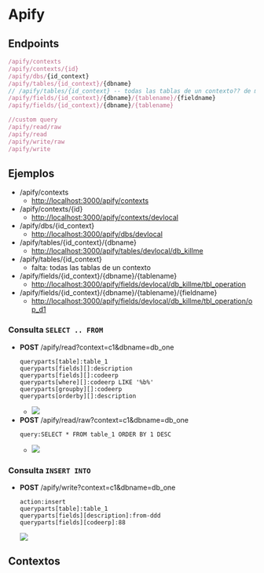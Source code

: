 # Apify

## Endpoints
```js
/apify/contexts
/apify/contexts/{id}
/apify/dbs/{id_context}
/apify/tables/{id_context}/{dbname}
// /apify/tables/{id_context} -- todas las tablas de un contexto?? de momento no
/apify/fields/{id_context}/{dbname}/{tablename}/{fieldname}
/apify/fields/{id_context}/{dbname}/{tablename}

//custom query
/apify/read/raw
/apify/read
/apify/write/raw
/apify/write
```

## Ejemplos
- /apify/contexts
  - [http://localhost:3000/apify/contexts](http://localhost:3000/apify/contexts)
- /apify/contexts/{id}
  - [http://localhost:3000/apify/contexts/devlocal](http://localhost:3000/apify/contexts/devlocal)
- /apify/dbs/{id_context}    
  - [http://localhost:3000/apify/dbs/devlocal](http://localhost:3000/apify/dbs/devlocal)
- /apify/tables/{id_context}/{dbname}
  - [http://localhost:3000/apify/tables/devlocal/db_killme](http://localhost:3000/apify/tables/devlocal/db_killme)
- /apify/tables/{id_context}
  - falta: todas las tablas de un contexto
- /apify/fields/{id_context}/{dbname}/{tablename}
  - [http://localhost:3000/apify/fields/devlocal/db_killme/tbl_operation](http://localhost:3000/apify/fields/devlocal/db_killme/tbl_operation)
- /apify/fields/{id_context}/{dbname}/{tablename}/{fieldname}    
  - [http://localhost:3000/apify/fields/devlocal/db_killme/tbl_operation/op_d1](http://localhost:3000/apify/fields/devlocal/db_killme/tbl_operation/op_d1)

### Consulta `SELECT .. FROM`
- **POST** /apify/read?context=c1&dbname=db_one
  ```
  queryparts[table]:table_1
  queryparts[fields][]:description
  queryparts[fields][]:codeerp
  queryparts[where][]:codeerp LIKE '%b%'
  queryparts[groupby][]:codeerp
  queryparts[orderby][]:description
  ```
  - ![](https://trello-attachments.s3.amazonaws.com/5ea73745e908e04a038ca5ef/528x725/67967e1f92a12415f1b11413d7f9e4f6/image.png) 
- **POST** /apify/read/raw?context=c1&dbname=db_one
  ```
  query:SELECT * FROM table_1 ORDER BY 1 DESC
  ```
  - ![](https://trello-attachments.s3.amazonaws.com/5ea73745e908e04a038ca5ef/958x656/6e269ca99b6aa4287d182b76486d7747/image.png)

### Consulta `INSERT INTO`
- **POST** /apify/write?context=c1&dbname=db_one
  ```
  action:insert
  queryparts[table]:table_1
  queryparts[fields][description]:from-ddd
  queryparts[fields][codeerp]:88  
  ```
  ![](https://trello-attachments.s3.amazonaws.com/5ea73745e908e04a038ca5ef/1029x562/70129150852ecc5402bd4de7655fc353/image.png)


## Contextos
```json

```
